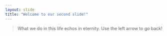 ```yaml
---
layout: slide
title: "Welcome to our second slide!"
---
```

> What we do in this life echos in eternity.
Use the left arrow to go back!

